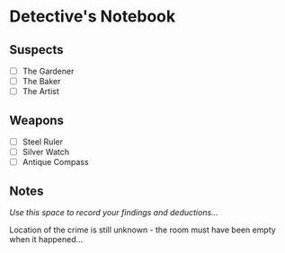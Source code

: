 # Detective's Notebook

## Suspects
- [ ] The Gardener
- [ ] The Baker
- [ ] The Artist

## Weapons
- [ ] Steel Ruler
- [ ] Silver Watch
- [ ] Antique Compass

## Notes
*Use this space to record your findings and deductions...*

Location of the crime is still unknown - the room must have been empty when it happened...
